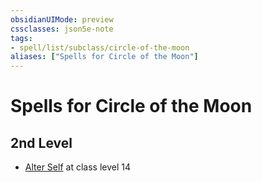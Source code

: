 ```yaml
---
obsidianUIMode: preview
cssclasses: json5e-note
tags:
- spell/list/subclass/circle-of-the-moon
aliases: ["Spells for Circle of the Moon"]
---
```

# Spells for Circle of the Moon

## 2nd Level

- [Alter Self](alter-self "PHB") at class level 14